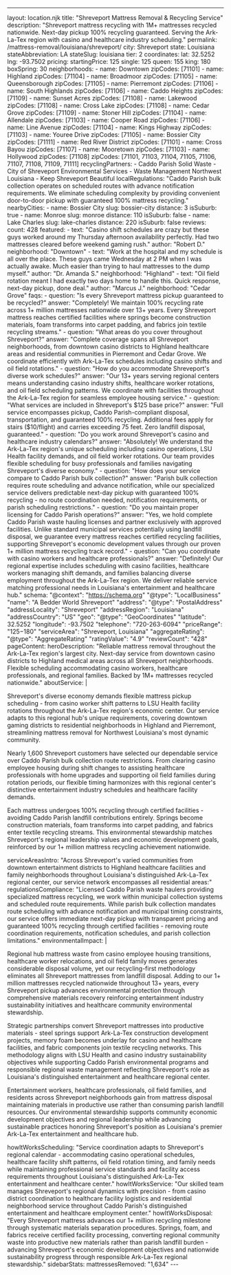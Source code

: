 ---
layout: location.njk
title: "Shreveport Mattress Removal & Recycling Service"
description: "Shreveport mattress recycling with 1M+ mattresses recycled nationwide. Next-day pickup 100% recycling guaranteed. Serving the Ark-La-Tex region with casino and healthcare industry scheduling."
permalink: /mattress-removal/louisiana/shreveport/
city: Shreveport state: Louisiana stateAbbreviation: LA stateSlug: louisiana tier: 2 coordinates: lat: 32.5252 lng: -93.7502 pricing: startingPrice: 125 single: 125 queen: 155 king: 180 boxSpring: 30 neighborhoods: - name: Downtown zipCodes: [71101] - name: Highland zipCodes: [71104] - name: Broadmoor zipCodes: [71105] - name: Queensborough zipCodes: [71105] - name: Pierremont zipCodes: [71106] - name: South Highlands zipCodes: [71106] - name: Caddo Heights zipCodes: [71109] - name: Sunset Acres zipCodes: [71108] - name: Lakewood zipCodes: [71108] - name: Cross Lake zipCodes: [71108] - name: Cedar Grove zipCodes: [71109] - name: Stoner Hill zipCodes: [71104] - name: Allendale zipCodes: [71103] - name: Cooper Road zipCodes: [71106] - name: Line Avenue zipCodes: [71104] - name: Kings Highway zipCodes: [71103] - name: Youree Drive zipCodes: [71105] - name: Bossier City zipCodes: [71111] - name: Red River District zipCodes: [71101] - name: Cross Bayou zipCodes: [71107] - name: Mooretown zipCodes: [71103] - name: Hollywood zipCodes: [71108] zipCodes: [71101, 71103, 71104, 71105, 71106, 71107, 71108, 71109, 71111] recyclingPartners: - Caddo Parish Solid Waste - City of Shreveport Environmental Services - Waste Management Northwest Louisiana - Keep Shreveport Beautiful localRegulations: "Caddo Parish bulk collection operates on scheduled routes with advance notification requirements. We eliminate scheduling complexity by providing convenient door-to-door pickup with guaranteed 100% mattress recycling." nearbyCities: - name: Bossier City slug: bossier-city distance: 3 isSuburb: true - name: Monroe slug: monroe distance: 110 isSuburb: false - name: Lake Charles slug: lake-charles distance: 220 isSuburb: false reviews: count: 428 featured: - text: "Casino shift schedules are crazy but these guys worked around my Thursday afternoon availability perfectly. Had two mattresses cleared before weekend gaming rush." author: "Robert D." neighborhood: "Downtown" - text: "Work at the hospital and my schedule is all over the place. These guys came Wednesday at 2 PM when I was actually awake. Much easier than trying to haul mattresses to the dump myself." author: "Dr. Amanda S." neighborhood: "Highland" - text: "Oil field rotation meant I had exactly two days home to handle this. Quick response, next-day pickup, done deal." author: "Marcus J." neighborhood: "Cedar Grove" faqs: - question: "Is every Shreveport mattress pickup guaranteed to be recycled?" answer: "Completely! We maintain 100% recycling rate across 1+ million mattresses nationwide over 13+ years. Every Shreveport mattress reaches certified facilities where springs become construction materials, foam transforms into carpet padding, and fabrics join textile recycling streams." - question: "What areas do you cover throughout Shreveport?" answer: "Complete coverage spans all Shreveport neighborhoods, from downtown casino districts to Highland healthcare areas and residential communities in Pierremont and Cedar Grove. We coordinate efficiently with Ark-La-Tex schedules including casino shifts and oil field rotations." - question: "How do you accommodate Shreveport's diverse work schedules?" answer: "Our 13+ years serving regional centers means understanding casino industry shifts, healthcare worker rotations, and oil field scheduling patterns. We coordinate with facilities throughout the Ark-La-Tex region for seamless employee housing service." - question: "What services are included in Shreveport's $125 base price?" answer: "Full service encompasses pickup, Caddo Parish-compliant disposal, transportation, and guaranteed 100% recycling. Additional fees apply for stairs ($10/flight) and carries exceeding 75 feet. Zero landfill disposal, guaranteed." - question: "Do you work around Shreveport's casino and healthcare industry calendars?" answer: "Absolutely! We understand the Ark-La-Tex region's unique scheduling including casino operations, LSU Health facility demands, and oil field worker rotations. Our team provides flexible scheduling for busy professionals and families navigating Shreveport's diverse economy." - question: "How does your service compare to Caddo Parish bulk collection?" answer: "Parish bulk collection requires route scheduling and advance notification, while our specialized service delivers predictable next-day pickup with guaranteed 100% recycling - no route coordination needed, notification requirements, or parish scheduling restrictions." - question: "Do you maintain proper licensing for Caddo Parish operations?" answer: "Yes, we hold complete Caddo Parish waste hauling licenses and partner exclusively with approved facilities. Unlike standard municipal services potentially using landfill disposal, we guarantee every mattress reaches certified recycling facilities, supporting Shreveport's economic development values through our proven 1+ million mattress recycling track record." - question: "Can you coordinate with casino workers and healthcare professionals?" answer: "Definitely! Our regional expertise includes scheduling with casino facilities, healthcare workers managing shift demands, and families balancing diverse employment throughout the Ark-La-Tex region. We deliver reliable service matching professional needs in Louisiana's entertainment and healthcare hub." schema: "@context": "https://schema.org" "@type": "LocalBusiness" "name": "A Bedder World Shreveport" "address": "@type": "PostalAddress" "addressLocality": "Shreveport" "addressRegion": "Louisiana" "addressCountry": "US" "geo": "@type": "GeoCoordinates" "latitude": 32.5252 "longitude": -93.7502 "telephone": "720-263-6094" "priceRange": "$125-$180" "serviceArea": "Shreveport, Louisiana" "aggregateRating": "@type": "AggregateRating" "ratingValue": "4.9" "reviewCount": "428" pageContent: heroDescription: "Reliable mattress removal throughout the Ark-La-Tex region's largest city. Next-day service from downtown casino districts to Highland medical areas across all Shreveport neighborhoods. Flexible scheduling accommodating casino workers, healthcare professionals, and regional families. Backed by 1M+ mattresses recycled nationwide." aboutService: | <p>Shreveport's diverse economy demands flexible mattress pickup scheduling - from casino worker shift patterns to LSU Health facility rotations throughout the Ark-La-Tex region's economic center. Our service adapts to this regional hub's unique requirements, covering downtown gaming districts to residential neighborhoods in Highland and Pierremont, streamlining mattress removal for Northwest Louisiana's most dynamic community.</p> <p>Nearly 1,600 Shreveport customers have selected our dependable service over Caddo Parish bulk collection route restrictions. From clearing casino employee housing during shift changes to assisting healthcare professionals with home upgrades and supporting oil field families during rotation periods, our flexible timing harmonizes with this regional center's distinctive entertainment industry schedules and healthcare facility demands.</p> <p>Each mattress undergoes 100% recycling through certified facilities - avoiding Caddo Parish landfill contributions entirely. Springs become construction materials, foam transforms into carpet padding, and fabrics enter textile recycling streams. This environmental stewardship matches Shreveport's regional leadership values and economic development goals, reinforced by our 1+ million mattress recycling achievement nationwide.</p> serviceAreasIntro: "Across Shreveport's varied communities from downtown entertainment districts to Highland healthcare facilities and family neighborhoods throughout Louisiana's distinguished Ark-La-Tex regional center, our service network encompasses all residential areas:" regulationsCompliance: "Licensed Caddo Parish waste haulers providing specialized mattress recycling, we work within municipal collection systems and scheduled route requirements. While parish bulk collection mandates route scheduling with advance notification and municipal timing constraints, our service offers immediate next-day pickup with transparent pricing and guaranteed 100% recycling through certified facilities - removing route coordination requirements, notification schedules, and parish collection limitations." environmentalImpact: | <p>Regional hub mattress waste from casino employee housing transitions, healthcare worker relocations, and oil field family moves generates considerable disposal volume, yet our recycling-first methodology eliminates all Shreveport mattresses from landfill disposal. Adding to our 1+ million mattresses recycled nationwide throughout 13+ years, every Shreveport pickup advances environmental protection through comprehensive materials recovery reinforcing entertainment industry sustainability initiatives and healthcare community environmental stewardship.</p> <p>Strategic partnerships convert Shreveport mattresses into productive materials - steel springs support Ark-La-Tex construction development projects, memory foam becomes underlay for casino and healthcare facilities, and fabric components join textile recycling networks. This methodology aligns with LSU Health and casino industry sustainability objectives while supporting Caddo Parish environmental programs and responsible regional waste management reflecting Shreveport's role as Louisiana's distinguished entertainment and healthcare regional center.</p> <p>Entertainment workers, healthcare professionals, oil field families, and residents across Shreveport neighborhoods gain from mattress disposal maintaining materials in productive use rather than consuming parish landfill resources. Our environmental stewardship supports community economic development objectives and regional leadership while advancing sustainable practices honoring Shreveport's position as Louisiana's premier Ark-La-Tex entertainment and healthcare hub.</p> howItWorksScheduling: "Service coordination adapts to Shreveport's regional calendar - accommodating casino operational schedules, healthcare facility shift patterns, oil field rotation timing, and family needs while maintaining professional service standards and facility access requirements throughout Louisiana's distinguished Ark-La-Tex entertainment and healthcare center." howItWorksService: "Our skilled team manages Shreveport's regional dynamics with precision - from casino district coordination to healthcare facility logistics and residential neighborhood service throughout Caddo Parish's distinguished entertainment and healthcare employment center." howItWorksDisposal: "Every Shreveport mattress advances our 1+ million recycling milestone through systematic materials separation procedures. Springs, foam, and fabrics receive certified facility processing, converting regional community waste into productive new materials rather than parish landfill burden - advancing Shreveport's economic development objectives and nationwide sustainability progress through responsible Ark-La-Tex regional stewardship." sidebarStats: mattressesRemoved: "1,634" ---